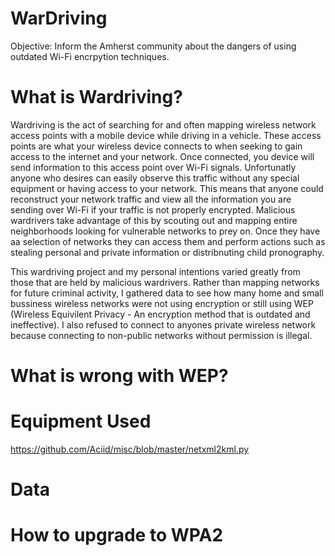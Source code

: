 # WarDriving
Objective: Inform the Amherst community about the dangers of using outdated Wi-Fi encrpytion techniques.

# What is Wardriving?
Wardriving is the act of searching for and often mapping wireless network access points with a mobile device while driving in a vehicle. These access points are what your wireless device connects to when seeking to gain access to the internet and your network.  Once connected, you device will send information to this access point over Wi-Fi signals.  Unfortunatly anyone who desires can easily observe this traffic without any special equipment or having access to your network.  This means that anyone could reconstruct your network traffic and view all the information you are sending over Wi-Fi if your traffic is not properly encrypted.  Malicious wardrivers take advantage of this by scouting out and mapping entire neighborhoods looking for vulnerable networks to prey on.  Once they have aa selection of networks they can access them and perform actions such as stealing personal and private information or distribnuting child pronography.

This wardriving project and my personal intentions varied greatly from those that are held by malicious wardrivers.  Rather than mapping networks for future criminal activity, I gathered data to see how many home and small bussiness wireless networks were not using encryption or still using WEP (Wireless Equivilent Privacy - An encryption method that is outdated and ineffective).  I also refused to connect to anyones private wireless network because connecting to non-public networks without permission is illegal.  

# What is wrong with WEP?

# Equipment Used
https://github.com/Aciid/misc/blob/master/netxml2kml.py

# Data

# How to upgrade to WPA2 
